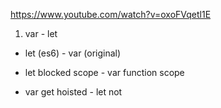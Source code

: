 https://www.youtube.com/watch?v=oxoFVqetl1E

1. var - let

* let (es6) - var (original)

* let blocked scope - var function scope

* var get hoisted - let not

